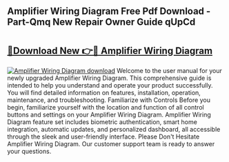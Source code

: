 ## Amplifier Wiring Diagram Free Pdf Download - Part-Qmq New Repair Owner Guide qUpCd

# <h2><a href="http://dfmjwba.blite.top/?on=Amplifier+Wiring+Diagram">🔗Download New 👉🔴 Amplifier Wiring Diagram</a></h2>

[![Amplifier Wiring Diagram download](https://i.imgur.com/lujVjoI.png)](http://dfmjwba.blite.top/?on=Amplifier+Wiring+Diagram)
Welcome to the user manual for your newly upgraded Amplifier Wiring Diagram. This comprehensive guide is intended to help you understand and operate your product successfully. You will find detailed information on features, installation, operation, maintenance, and troubleshooting. Familiarize with Controls Before you begin, familiarize yourself with the location and function of all control buttons and settings on your Amplifier Wiring Diagram. Amplifier Wiring Diagram feature set includes biometric authentication, smart home integration, automatic updates, and personalized dashboard, all accessible through the sleek and user-friendly interface. Please Don't Hesitate Amplifier Wiring Diagram. Our customer support team is ready to answer your questions.
